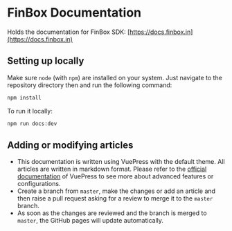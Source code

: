 # FinBox Documentation

Holds the documentation for FinBox SDK: [https://docs.finbox.in](https://docs.finbox.in)

## Setting up locally
Make sure `node` (with `npm`) are installed on your system. Just navigate to the repository directory then and run the following command:
```bash
npm install
```
To run it locally:
```bash
npm run docs:dev
```

## Adding or modifying articles
- This documentation is written using VuePress with the default theme. All articles are written in markdown format. Please refer to the [official documentation](https://vuepress.vuejs.org/guide/) of VuePress to see more about advanced features or configurations.
- Create a branch from `master`, make the changes or add an article and then raise a pull request asking for a review to merge it to the `master` branch.
- As soon as the changes are reviewed and the branch is merged to `master`, the GitHub pages will update automatically.
